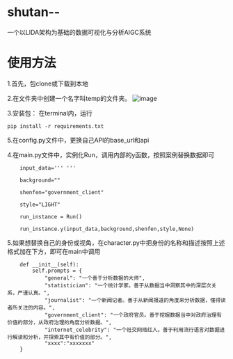 # shutan--
一个以LIDA架构为基础的数据可视化与分析AIGC系统

# 使用方法
1.首先，包clone或下载到本地

2.在文件夹中创建一个名字叫temp的文件夹。
![image](https://github.com/ccccler/shutan--/assets/127079609/ba1e03c5-b121-4986-b93f-f796c923db2d)


3.安装包：
在terminal内，运行
```
pip install -r requirements.txt
```

5.在config.py文件中，更换自己API的base_url和api

4.在main.py文件中，实例化Run，调用内部的y函数，按照案例替换数据即可
```
    input_data=''' '''

    background=""

    shenfen="government_client"

    style="LIGHT"

    run_instance = Run()

    run_instance.y(input_data,background,shenfen,style,None)
```

5.如果想替换自己的身份或视角，在character.py中把身份的名称和描述按照上述格式加在下方，即可在main中调用
```
    def __init__(self):
        self.prompts = {
            "general": "一个善于分析数据的大师",
            "statistician": "一个统计学家。善于从数据当中洞察其中的深层次关系，严谨认真。",
            "journalist": "一个新闻记者。善于从新闻报道的角度来分析数据，懂得读者所关注的内容。",
            "government_client": "一个政府官员。善于挖掘数据当中对政府治理有价值的部分，从政府治理的角度分析数据。",
            "internet_celebrity": "一个社交网络红人。善于利用流行语言对数据进行解读和分析，并探索其中有价值的部分。",
            "xxxx":"xxxxxxx"
    }
```


